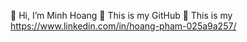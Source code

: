  👋 Hi, I’m Minh Hoang
 👋 This is my GitHub
 👋 This is my  https://www.linkedin.com/in/hoang-pham-025a9a257/
